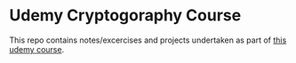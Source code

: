 # Udemy Cryptogoraphy Course

This repo contains notes/excercises and projects undertaken as part of [this udemy course](https://www.udemy.com/course/learn-modern-security-and-cryptography-by-coding-in-python/?utm_source=adwords&utm_medium=udemyads&utm_campaign=DSA_Search_la.EN_cc.AU_PP&utm_term=_._ag_137987504316_._ad_606065560203_._kw__._de_c_._dm__._pl__._ti_dsa-1676636533399_._li_9069116_._pd__._&matchtype=&gclid=EAIaIQobChMI8c-Y-dfj-AIV6Z1LBR2ncQAPEAAYASAAEgJW7vD_BwE).